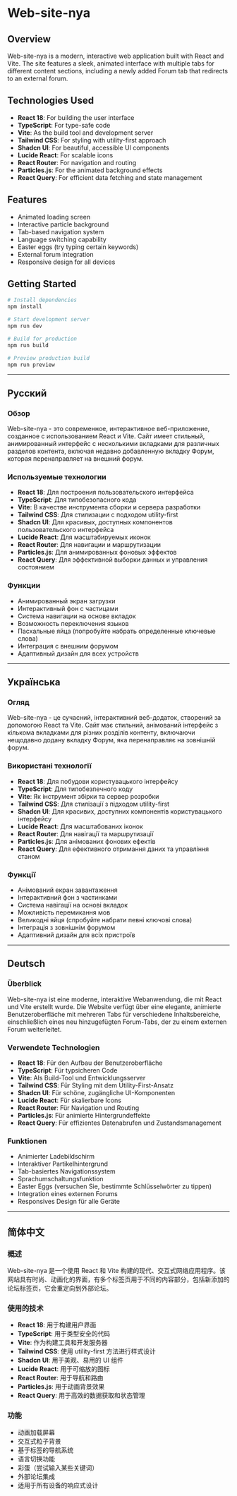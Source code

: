 # Web-site-nya

## Overview
Web-site-nya is a modern, interactive web application built with React and Vite. The site features a sleek, animated interface with multiple tabs for different content sections, including a newly added Forum tab that redirects to an external forum.

## Technologies Used
- **React 18**: For building the user interface
- **TypeScript**: For type-safe code
- **Vite**: As the build tool and development server
- **Tailwind CSS**: For styling with utility-first approach
- **Shadcn UI**: For beautiful, accessible UI components
- **Lucide React**: For scalable icons
- **React Router**: For navigation and routing
- **Particles.js**: For the animated background effects
- **React Query**: For efficient data fetching and state management

## Features
- Animated loading screen
- Interactive particle background
- Tab-based navigation system
- Language switching capability
- Easter eggs (try typing certain keywords)
- External forum integration
- Responsive design for all devices

## Getting Started
```bash
# Install dependencies
npm install

# Start development server
npm run dev

# Build for production
npm run build

# Preview production build
npm run preview
```

---

## Русский

### Обзор
Web-site-nya - это современное, интерактивное веб-приложение, созданное с использованием React и Vite. Сайт имеет стильный, анимированный интерфейс с несколькими вкладками для различных разделов контента, включая недавно добавленную вкладку Форум, которая перенаправляет на внешний форум.

### Используемые технологии
- **React 18**: Для построения пользовательского интерфейса
- **TypeScript**: Для типобезопасного кода
- **Vite**: В качестве инструмента сборки и сервера разработки
- **Tailwind CSS**: Для стилизации с подходом utility-first
- **Shadcn UI**: Для красивых, доступных компонентов пользовательского интерфейса
- **Lucide React**: Для масштабируемых иконок
- **React Router**: Для навигации и маршрутизации
- **Particles.js**: Для анимированных фоновых эффектов
- **React Query**: Для эффективной выборки данных и управления состоянием

### Функции
- Анимированный экран загрузки
- Интерактивный фон с частицами
- Система навигации на основе вкладок
- Возможность переключения языков
- Пасхальные яйца (попробуйте набрать определенные ключевые слова)
- Интеграция с внешним форумом
- Адаптивный дизайн для всех устройств

---

## Українська

### Огляд
Web-site-nya - це сучасний, інтерактивний веб-додаток, створений за допомогою React та Vite. Сайт має стильний, анімований інтерфейс з кількома вкладками для різних розділів контенту, включаючи нещодавно додану вкладку Форум, яка перенаправляє на зовнішній форум.

### Використані технології
- **React 18**: Для побудови користувацького інтерфейсу
- **TypeScript**: Для типобезпечного коду
- **Vite**: Як інструмент збірки та сервер розробки
- **Tailwind CSS**: Для стилізації з підходом utility-first
- **Shadcn UI**: Для красивих, доступних компонентів користувацького інтерфейсу
- **Lucide React**: Для масштабованих іконок
- **React Router**: Для навігації та маршрутизації
- **Particles.js**: Для анімованих фонових ефектів
- **React Query**: Для ефективного отримання даних та управління станом

### Функції
- Анімований екран завантаження
- Інтерактивний фон з частинками
- Система навігації на основі вкладок
- Можливість перемикання мов
- Великодні яйця (спробуйте набрати певні ключові слова)
- Інтеграція з зовнішнім форумом
- Адаптивний дизайн для всіх пристроїв

---

## Deutsch

### Überblick
Web-site-nya ist eine moderne, interaktive Webanwendung, die mit React und Vite erstellt wurde. Die Website verfügt über eine elegante, animierte Benutzeroberfläche mit mehreren Tabs für verschiedene Inhaltsbereiche, einschließlich eines neu hinzugefügten Forum-Tabs, der zu einem externen Forum weiterleitet.

### Verwendete Technologien
- **React 18**: Für den Aufbau der Benutzeroberfläche
- **TypeScript**: Für typsicheren Code
- **Vite**: Als Build-Tool und Entwicklungsserver
- **Tailwind CSS**: Für Styling mit dem Utility-First-Ansatz
- **Shadcn UI**: Für schöne, zugängliche UI-Komponenten
- **Lucide React**: Für skalierbare Icons
- **React Router**: Für Navigation und Routing
- **Particles.js**: Für animierte Hintergrundeffekte
- **React Query**: Für effizientes Datenabrufen und Zustandsmanagement

### Funktionen
- Animierter Ladebildschirm
- Interaktiver Partikelhintergrund
- Tab-basiertes Navigationssystem
- Sprachumschaltungsfunktion
- Easter Eggs (versuchen Sie, bestimmte Schlüsselwörter zu tippen)
- Integration eines externen Forums
- Responsives Design für alle Geräte

---

## 简体中文

### 概述
Web-site-nya 是一个使用 React 和 Vite 构建的现代、交互式网络应用程序。该网站具有时尚、动画化的界面，有多个标签页用于不同的内容部分，包括新添加的论坛标签页，它会重定向到外部论坛。

### 使用的技术
- **React 18**: 用于构建用户界面
- **TypeScript**: 用于类型安全的代码
- **Vite**: 作为构建工具和开发服务器
- **Tailwind CSS**: 使用 utility-first 方法进行样式设计
- **Shadcn UI**: 用于美观、易用的 UI 组件
- **Lucide React**: 用于可缩放的图标
- **React Router**: 用于导航和路由
- **Particles.js**: 用于动画背景效果
- **React Query**: 用于高效的数据获取和状态管理

### 功能
- 动画加载屏幕
- 交互式粒子背景
- 基于标签的导航系统
- 语言切换功能
- 彩蛋（尝试输入某些关键词）
- 外部论坛集成
- 适用于所有设备的响应式设计